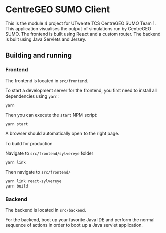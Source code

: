 # CentreGEO SUMO Client

This is the module 4 project for UTwente TCS CentreGEO SUMO Team 1.
This application visualises the output of simulations run by CentreGEO SUMO.
The frontend is built using React and a custom router. The backend is built using Java Servlets and Jersey.

## Building and running

### Frontend

The frontend is located in `src/frontend`.

To start a development server for the frontend, you first need to install all dependencies using `yarn`:

```bash
yarn
```

Then you can execute the `start` NPM script:

```bash
yarn start
```

A browser should automatically open to the right page.

To build for production

Navigate to `src/frontend/sylvereye` folder
```bash
yarn link
```

Then navigate to `src/frontend/`
```bash
yarn link react-sylvereye
yarn build
```

### Backend

The backend is located in `src/backend`.

For the backend, boot up your favorite Java IDE and perform the normal sequence of actions in order to boot up a Java servlet application.
